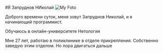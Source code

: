 #Я Запруднов НИколай
![My Foto](b185b5fa-4e89-433e-9d0d-b32b4596e1dc.jfif)

Доброго времени суток, меня зовут Запруднов Николай, и я начинающий программист. 

Обучаюсь в онлайн-университете Нетология

Мне 27 лет, работаю в поликлинике в отделе прикрепления. 
Собственно заведую этим отделом. Но пора двигаться дальше

